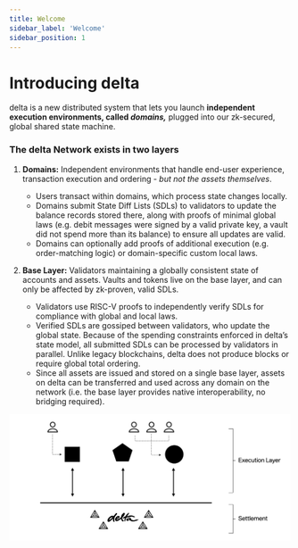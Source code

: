 ```yaml
---
title: Welcome
sidebar_label: 'Welcome'
sidebar_position: 1
---
```


# Introducing delta

delta is a new distributed system that lets you launch **independent execution environments, called *domains,*** plugged into our zk-secured, global shared state machine. 

### The delta Network exists in two layers
1. **Domains:** Independent environments that handle end-user experience, transaction execution and ordering - *but not the assets themselves*.
    - Users transact within domains, which process state changes locally.
    - Domains submit State Diff Lists (SDLs) to validators to update the balance records stored there, along with proofs of minimal global laws (e.g. debit messages were signed by a valid private key, a vault did not spend more than its balance) to ensure all updates are valid.
    - Domains can optionally add proofs of additional execution (e.g. order-matching logic) or domain-specific custom local laws.

2. **Base Layer:** Validators maintaining a globally consistent state of accounts and assets. Vaults and tokens live on the base layer, and can only be affected by zk-proven, valid SDLs.
    - Validators use RISC-V proofs to independently verify SDLs for compliance with global and local laws.
    - Verified SDLs are gossiped between validators, who update the global state. Because of the spending constraints enforced in delta’s state model, all submitted SDLs can be processed by validators in parallel. Unlike legacy blockchains, delta does not produce blocks or require global total ordering.
    - Since all assets are issued and stored on a single base layer, assets on delta can be transferred and used across any domain on the network (i.e. the base layer provides native interoperability, no bridging required).
    
![delta_high_level.png](/img/delta_high_level.png)
